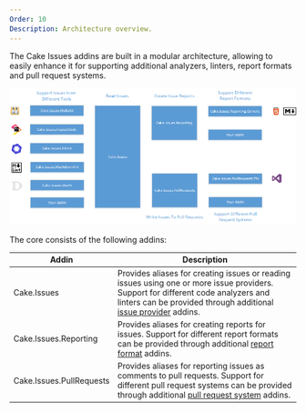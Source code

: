 ```yaml
---
Order: 10
Description: Architecture overview.
---
```


The Cake Issues addins are built in a modular architecture, allowing to easily
enhance it for supporting additional analyzers, linters, report formats and pull request systems.

![Architecture Overview](overview.png "Architecture Overview")

The core consists of the following addins:

| Addin                    | Description                                                                                                                                                                                            |
|--------------------------|--------------------------------------------------------------------------------------------------------------------------------------------------------------------------------------------------------|
| Cake.Issues              | Provides aliases for creating issues or reading issues using one or more issue providers. Support for different code analyzers and linters can be provided through additional [issue provider] addins. |
| Cake.Issues.Reporting    | Provides aliases for creating reports for issues. Support for different report formats can be provided through additional [report format] addins.                                                      |
| Cake.Issues.PullRequests | Provides aliases for reporting issues as comments to pull requests. Support for different pull request systems can be provided through additional [pull request system] addins.                        |

[issue provider]: issue-provider
[report format]: report-format
[pull request system]: pull-request-system
